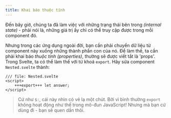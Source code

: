 ```yaml
---
title: Khai báo thuộc tính
---
```


<!-- FIXME: dịch internal state như thế nào? -->
Đến bây giờ, chúng ta đã làm việc với những trạng thái bên trong _(internal state)_ - phải nói là, những giá trị ấy chỉ có thể truy cập được trong mỗi component đó.

Nhưng trong các ứng dụng ngoài đời, bạn cần phải chuyển dữ liệu từ component này xuống những thành phần con của nó. Để làm thế, ta cần phải khai báo _thuộc tính_ _(properties)_, thường sẽ được viết tắt là 'props'. Trong Svelte, ta có thể làm thế với từ khoá `export`. Hãy sửa component `Nested.svelte` thành:

```svelte
/// file: Nested.svelte
<script>
	+++export+++ let answer;
</script>
```

> Cứ như `$:`, cái này nhìn có vẻ lạ một chút. Bởi vì bình thường `export` không hoạt động như thế trong mô-đun JavaScript! Nhưng mà bạn cứ dùng đi - bạn sẽ quen dần thôi.
